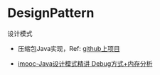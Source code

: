# DesignPattern
设计模式  

* 压缩包Java实现，Ref: [github上项目]()

* [imooc-Java设计模式精讲 Debug方式+内存分析](https://coding.imooc.com/class/chapter/270.html#Anchor)

